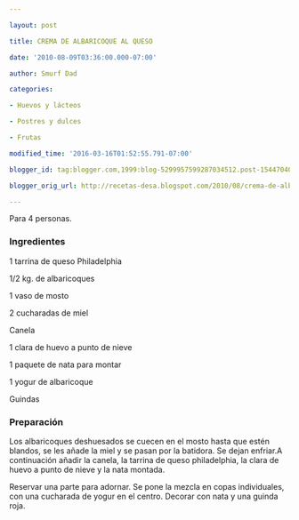 ```yaml
---

layout: post

title: CREMA DE ALBARICOQUE AL QUESO

date: '2010-08-09T03:36:00.000-07:00'

author: Smurf Dad

categories:

- Huevos y lácteos

- Postres y dulces

- Frutas

modified_time: '2016-03-16T01:52:55.791-07:00'

blogger_id: tag:blogger.com,1999:blog-5299957599287034512.post-1544704046323945559

blogger_orig_url: http://recetas-desa.blogspot.com/2010/08/crema-de-albaricoque-al-queso.html

---
```


Para 4 personas.

<h3>Ingredientes</h3>

1 tarrina de queso Philadelphia

1/2 kg. de albaricoques

1 vaso de mosto

2 cucharadas de miel

Canela

1 clara de huevo a punto de nieve

1 paquete de nata para montar

1 yogur de albaricoque

Guindas

<h3>Preparación</h3>

Los albaricoques deshuesados se cuecen en el mosto hasta que estén blandos, se les añade la miel y se pasan por la batidora. Se dejan enfriar.A continuación añadir la canela, la tarrina de queso philadelphia, la clara de huevo a punto de nieve y la nata montada.

Reservar una parte para adornar. Se pone la mezcla en copas individuales, con una cucharada de yogur en el centro. Decorar con nata y una guinda roja.